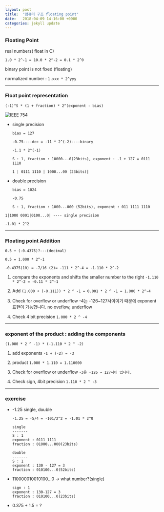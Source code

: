 ```yaml
---
layout: post
title:  "컴퓨터 구조 floating point"
date:   2018-04-09 14:16:00 +0900
categories: jekyll update
---
```

### Floating Point

real numbers( float in C)

`1.0 * 2^-1 = 10.0 * 2^-2 = 0.1 * 2^0`

binary point is not fixed (floating)

normalized number : `1.xxx * 2^yyy`

---
### Float point representation


```
(-1)^S * (1 + fraction) * 2^(exponent - bias)
```
![IEEE 754](http://cssimplified.com/wp-content/uploads/2014/09/precision.jpg)

* single precision

  `bias = 127`
  ```
  -0.75----dec = -11 * 2^(-2)----binary

  -1.1 * 2^(-1)

  S : 1, fraction : 10000...0(23bits), exponent : -1 + 127 = 0111 1110

  1 | 0111 1110 | 1000...00 (23bits)|
  ```
* double precision

  `bias = 1024`
  ```
  -0.75

  S : 1, fraction : 1000...000 (52bits), exponent : 011 1111 1110
  ```

```
1|1000 0001|0100...0| ---- single precision

-1.01 * 2^2
```

---
### Floating point Addition

```
0.5 + (-0.4375)?---(decimal)

0.5 = 1.000 * 2^-1

-0.4375(10) = -7/16 (2)= -111 * 2^-4 = -1.110 * 2^-2
```

1. compare the exponents and shifts the smaller number to the right `-1.110 * 2^-2 = -0.11 * 2^-1`

2. Add `(1.000 + (-0.111)) * 2 ^ -1 = 0.001 * 2 ^ -1 = 1.000 * 2^-4`
3. Check for overflow or underflow -4는 -126~127사이이기 때문에 exponent 표현이 가능합니다. no oveflow, underflow

4. Check 4 bit precision `1.000 * 2 ^ -4`

---
### exponent of the product : adding the components

`(1.000 * 2 ^ -1) * (-1.110 * 2 ^ -2)`

1. add exponents `-1 + (-2) = -3`

2. product `1.000 * 1.110 = 1.110000`

3. Check for overflow or underflow `-3은 -126 ~ 127사이 입니다.`

4. Check sign, 4bit precision `1.110 * 2 ^ -3`

---
### exercise

- -1.25 single, double

  ```
  -1.25 = -5/4 = -101/2^2 = -1.01 * 2^0

  single
  -------
  S : 1
  exponent : 0111 1111
  fraction : 01000...000(23bits)

  double
  -------
  S : 1
  exponent : 130 - 127 = 3
  fraction : 010100...0(52bits)
  ```

- 110000010010100...0 -> what number?(single)

  ```
  sign : 1
  exponent : 130-127 = 3
  fraction : 010100...0(23bits)
  ```
- 0.375 + 1.5 = ?
